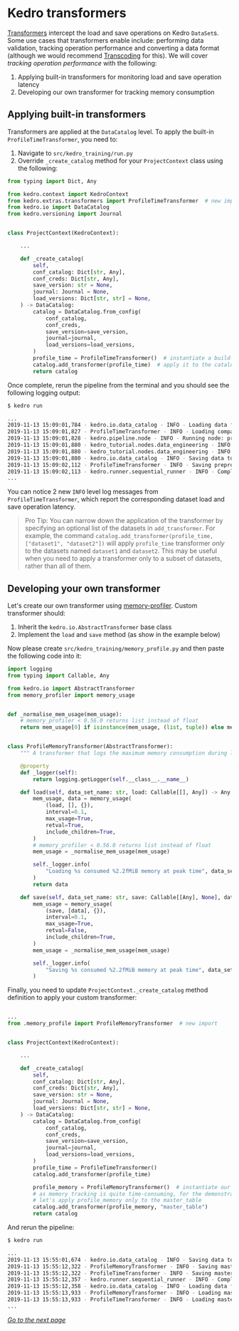 # Kedro transformers

[Transformers](https://kedro.readthedocs.io/en/stable/05_data/01_data_catalog.html#transforming-datasets) intercept the load and save operations on Kedro `DataSet`s. Some use cases that transformers enable include: performing data validation, tracking operation performance and converting a data format (although we would recommend [Transcoding](https://kedro.readthedocs.io/en/stable/05_data/01_data_catalog.html#transcoding-datasets) for this). We will cover _tracking operation performance_ with the following:
1. Applying built-in transformers for monitoring load and save operation latency
2. Developing our own transformer for tracking memory consumption

## Applying built-in transformers

Transformers are applied at the `DataCatalog` level. To apply the built-in `ProfileTimeTransformer`, you need to:
1. Navigate to `src/kedro_training/run.py`
2. Override `_create_catalog` method for your `ProjectContext` class using the following:

```python
from typing import Dict, Any

from kedro.context import KedroContext
from kedro.extras.transformers import ProfileTimeTransformer  # new import
from kedro.io import DataCatalog
from kedro.versioning import Journal


class ProjectContext(KedroContext):

    ...

    def _create_catalog(
        self,
        conf_catalog: Dict[str, Any],
        conf_creds: Dict[str, Any],
        save_version: str = None,
        journal: Journal = None,
        load_versions: Dict[str, str] = None,
    ) -> DataCatalog:
        catalog = DataCatalog.from_config(
            conf_catalog,
            conf_creds,
            save_version=save_version,
            journal=journal,
            load_versions=load_versions,
        )
        profile_time = ProfileTimeTransformer()  # instantiate a build-in transformer
        catalog.add_transformer(profile_time)  # apply it to the catalog
        return catalog
```

Once complete, rerun the pipeline from the terminal and you should see the following logging output:

```bash
$ kedro run

...
2019-11-13 15:09:01,784 - kedro.io.data_catalog - INFO - Loading data from `companies` (CSVDataSet)...
2019-11-13 15:09:01,827 - ProfileTimeTransformer - INFO - Loading companies took 0.043 seconds
2019-11-13 15:09:01,828 - kedro.pipeline.node - INFO - Running node: preprocess1: preprocess_companies([companies]) -> [preprocessed_companies]
2019-11-13 15:09:01,880 - kedro_tutorial.nodes.data_engineering - INFO - Running 'preprocess_companies' took 0.05 seconds
2019-11-13 15:09:01,880 - kedro_tutorial.nodes.data_engineering - INFO - Running 'preprocess_companies' took 0.05 seconds
2019-11-13 15:09:01,880 - kedro.io.data_catalog - INFO - Saving data to `preprocessed_companies` (CSVDataSet)...
2019-11-13 15:09:02,112 - ProfileTimeTransformer - INFO - Saving preprocessed_companies took 0.232 seconds
2019-11-13 15:09:02,113 - kedro.runner.sequential_runner - INFO - Completed 1 out of 6 tasks
...
```

You can notice 2 new `INFO` level log messages from `ProfileTimeTransformer`, which report the corresponding dataset load and save operation latency.

> Pro Tip: You can narrow down the application of the transformer by specifying an optional list of the datasets in `add_transformer`. For example, the command `catalog.add_transformer(profile_time, ["dataset1", "dataset2"])` will apply `profile_time` transformer _only_ to the datasets named `dataset1` and `dataset2`. This may be useful when you need to apply a transformer only to a subset of datasets, rather than all of them.

## Developing your own transformer

Let's create our own transformer using [memory-profiler](https://github.com/pythonprofilers/memory_profiler). Custom transformer should:
1. Inherit the `kedro.io.AbstractTransformer` base class
2. Implement the `load` and `save` method (as show in the example below)

Now please create `src/kedro_training/memory_profile.py` and then paste the following code into it:

```python
import logging
from typing import Callable, Any

from kedro.io import AbstractTransformer
from memory_profiler import memory_usage


def _normalise_mem_usage(mem_usage):
    # memory_profiler < 0.56.0 returns list instead of float
    return mem_usage[0] if isinstance(mem_usage, (list, tuple)) else mem_usage


class ProfileMemoryTransformer(AbstractTransformer):
    """ A transformer that logs the maximum memory consumption during load and save calls """

    @property
    def _logger(self):
        return logging.getLogger(self.__class__.__name__)

    def load(self, data_set_name: str, load: Callable[[], Any]) -> Any:
        mem_usage, data = memory_usage(
            (load, [], {}),
            interval=0.1,
            max_usage=True,
            retval=True,
            include_children=True,
        )
        # memory_profiler < 0.56.0 returns list instead of float
        mem_usage = _normalise_mem_usage(mem_usage)

        self._logger.info(
            "Loading %s consumed %2.2fMiB memory at peak time", data_set_name, mem_usage
        )
        return data

    def save(self, data_set_name: str, save: Callable[[Any], None], data: Any) -> None:
        mem_usage = memory_usage(
            (save, [data], {}),
            interval=0.1,
            max_usage=True,
            retval=False,
            include_children=True,
        )
        mem_usage = _normalise_mem_usage(mem_usage)

        self._logger.info(
            "Saving %s consumed %2.2fMiB memory at peak time", data_set_name, mem_usage
        )
```

Finally, you need to update `ProjectContext._create_catalog` method definition to apply your custom transformer:

```python

...
from .memory_profile import ProfileMemoryTransformer  # new import


class ProjectContext(KedroContext):

    ...

    def _create_catalog(
        self,
        conf_catalog: Dict[str, Any],
        conf_creds: Dict[str, Any],
        save_version: str = None,
        journal: Journal = None,
        load_versions: Dict[str, str] = None,
    ) -> DataCatalog:
        catalog = DataCatalog.from_config(
            conf_catalog,
            conf_creds,
            save_version=save_version,
            journal=journal,
            load_versions=load_versions,
        )
        profile_time = ProfileTimeTransformer()
        catalog.add_transformer(profile_time)

        profile_memory = ProfileMemoryTransformer()  # instantiate our custom transformer
        # as memory tracking is quite time-consuming, for the demonstration purposes
        # let's apply profile_memory only to the master_table
        catalog.add_transformer(profile_memory, "master_table")
        return catalog
```

And rerun the pipeline:

```bash
$ kedro run

...
2019-11-13 15:55:01,674 - kedro.io.data_catalog - INFO - Saving data to `master_table` (CSVDataSet)...
2019-11-13 15:55:12,322 - ProfileMemoryTransformer - INFO - Saving master_table consumed 606.98MiB memory at peak time
2019-11-13 15:55:12,322 - ProfileTimeTransformer - INFO - Saving master_table took 10.648 seconds
2019-11-13 15:55:12,357 - kedro.runner.sequential_runner - INFO - Completed 3 out of 6 tasks
2019-11-13 15:55:12,358 - kedro.io.data_catalog - INFO - Loading data from `master_table` (CSVDataSet)...
2019-11-13 15:55:13,933 - ProfileMemoryTransformer - INFO - Loading master_table consumed 533.05MiB memory at peak time
2019-11-13 15:55:13,933 - ProfileTimeTransformer - INFO - Loading master_table took 1.576 seconds
...
```

_[Go to the next page](./09_versioning.md)_

